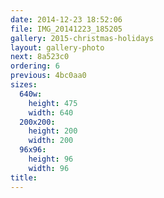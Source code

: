 ```yaml
---
date: 2014-12-23 18:52:06
file: IMG_20141223_185205
gallery: 2015-christmas-holidays
layout: gallery-photo
next: 8a523c0
ordering: 6
previous: 4bc0aa0
sizes:
  640w:
    height: 475
    width: 640
  200x200:
    height: 200
    width: 200
  96x96:
    height: 96
    width: 96
title: 
---
```

